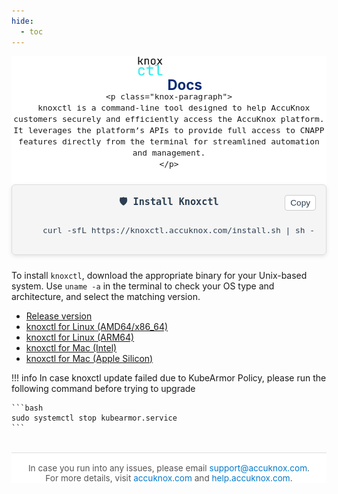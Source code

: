 ```yaml
---
hide:
  - toc
---
```


<style>
  .knox-body {
    font-size: 0.95rem;
    text-align: center;
    margin: 0;
    padding: 0;
    background: #fff;
  }

  .knox-wrapper {
    max-width: 760px;
  }
  .knox-header {
    display: flex;
    justify-content: center;
    align-items:flex-start;
    max-height: 2.5rem;
  }
  .knox-logo {
    max-width: 40px;
    height: auto;
  }

  .knox-demo{
    min-width: 100%;
    height: auto;
    margin: 1.5rem auto;
    display: block;
  }

  .knox-heading {
   font-size: 1.4rem;
    color: #082C75;
    margin-top: 2rem;
  }

  .knox-footer {
    font-size: 0.85rem;
    color: #555;
    margin-top: 2rem;
    border-top: 1px solid #ddd;
    padding-top: 1rem;
  }

  .knox-footer a {
    color: #007ACC;
    text-decoration: none;
  }
</style>

<div class="knox-body">
  <div class="knox-wrapper">
  <div class="knox-header">
    <img src="./images/knoxctl_logo.svg" alt="Knoxctl Logo" class="knox-logo" style="max-width: 10%; !important" />
    <h1 class="knox-heading">Docs</h1>
  </div>

    <p class="knox-paragraph">
      knoxctl is a command-line tool designed to help AccuKnox customers securely and efficiently access the AccuKnox platform. It leverages the platform’s APIs to provide full access to CNAPP features directly from the terminal for streamlined automation and management.
    </p>

   <div style="background-color: #f5f5f5; color: #333333; font-family: monospace; padding: 1rem; border-radius: 6px; margin: 1.5rem 0; font-size: 0.95rem; overflow-x: auto; box-shadow: 0 2px 6px rgba(0, 0, 0, 0.1); border: 1px solid #ddd; position: relative;">
  <div style="margin-bottom: 0.5rem; font-weight: 600; color: #2c3e50;">🛡️ Install Knoxctl</div>
  <code id="knoxctl-install-cmd" style="display: block; color: #2c3e50;">
    curl -sfL https://knoxctl.accuknox.com/install.sh | sh -
  </code>
  <button onclick="navigator.clipboard.writeText(document.getElementById('knoxctl-install-cmd').innerText); this.innerText='Copied!'; setTimeout(()=>this.innerText='Copy', 2000);"
    style="position: absolute; top: 1rem; right: 1rem; background-color: #ffffff; border: 1px solid #ccc; border-radius: 4px; padding: 4px 8px; font-size: 0.85rem; cursor: pointer; color: #2c3e50;">
    Copy
  </button>
</div>
 </div>
</div>

To install `knoxctl`, download the appropriate binary for your Unix-based system. Use `uname -a` in the terminal to check your OS type and architecture, and select the matching version.

- [Release version](./latest_version.txt)
- [knoxctl for Linux (AMD64/x86_64)](./binaries/knoxctl_0.3.0_linux_amd64.tar.gz)
- [knoxctl for Linux (ARM64)](./binaries/knoxctl_0.3.0_linux_arm64.tar.gz)
- [knoxctl for Mac (Intel)](./binaries/knoxctl_0.3.0_darwin_amd64.tar.gz)
- [knoxctl for Mac (Apple Silicon)](./binaries/knoxctl_0.3.0_darwin_arm64.tar.gz)

!!! info
    In case knoxctl update failed due to KubeArmor Policy, please run the following command before trying to upgrade

    ```bash
    sudo systemctl stop kubearmor.service
    ```

<div class="knox-body">
  <div class="knox-wrapper">
<div class="knox-footer">
In case you run into any issues, please email <a href="mailto:support@accuknox.com">support@accuknox.com</a>.<br />
For more details, visit <a href="https://accuknox.com">accuknox.com</a> and <a href="https://help.accuknox.com">help.accuknox.com</a>.
</div>

  </div>
</div>
